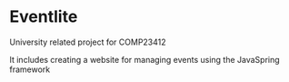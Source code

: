 # Eventlite

University related project for COMP23412

It includes creating a website for managing events using the JavaSpring framework


